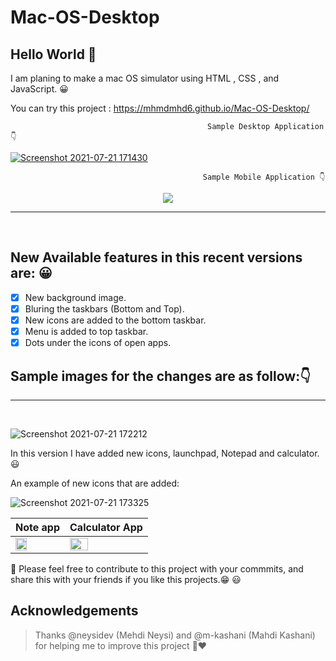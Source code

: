 # Mac-OS-Desktop

## Hello World 👋
I am planing to make a mac OS simulator using HTML , CSS , and JavaScript. 😀

You can try this project :
https://mhmdmhd6.github.io/Mac-OS-Desktop/

                                                Sample Desktop Application 👇
[![Screenshot 2021-07-21 171430](https://user-images.githubusercontent.com/79286306/126490523-b1071cef-094a-4b94-97c8-1dab44671ce2.jpg)](https://mhmdmhd6.github.io/Mac-OS-Desktop/)       

                                               Sample Mobile Application 👇
                                           
<p align="center">
  <img src="https://user-images.githubusercontent.com/79286306/126490693-326fa6dd-a431-461d-8e06-45c9d164b868.jpg">
</p>
                                      

<hr> <br>

## New Available features in this recent versions are: 😀

- [x] New background image.
- [x] Bluring the taskbars (Bottom and Top).
- [x] New icons are added to the bottom taskbar.
- [x] Menu is added to top taskbar.
- [x] Dots under the icons of open apps.

## Sample images for the changes are as follow:👇

<hr> <br>

![Screenshot 2021-07-21 172212](https://user-images.githubusercontent.com/79286306/126491557-29f1c995-81c1-49a2-8942-07e6312630c9.jpg)


In this version I have added new icons, launchpad, Notepad and calculator. 😃


An example of new icons that are added: 

![Screenshot 2021-07-21 173325](https://user-images.githubusercontent.com/79286306/126493067-447f65c7-b027-4a10-99e0-ba2e0c6fc71b.jpg)

| Note app   | Calculator App  |
|------------|-----------------|
| <img src="https://user-images.githubusercontent.com/79286306/126493211-8fafea3a-d45b-4fd2-aa3e-27b60042ade7.jpg" width="50%"> | <img src="https://user-images.githubusercontent.com/79286306/126493762-24c2d28d-7826-4f23-ab68-02842cdf5ffc.jpg" width="50%"> |  



📌 Please feel free to contribute to this project with your commmits, and share this with your friends if you like this projects.😁 😃

<!-- ACKNOWLEDGEMENTS -->

## Acknowledgements

> Thanks @neysidev (Mehdi Neysi) and @m-kashani (Mahdi Kashani) for helping me to improve this project 🙏❤


